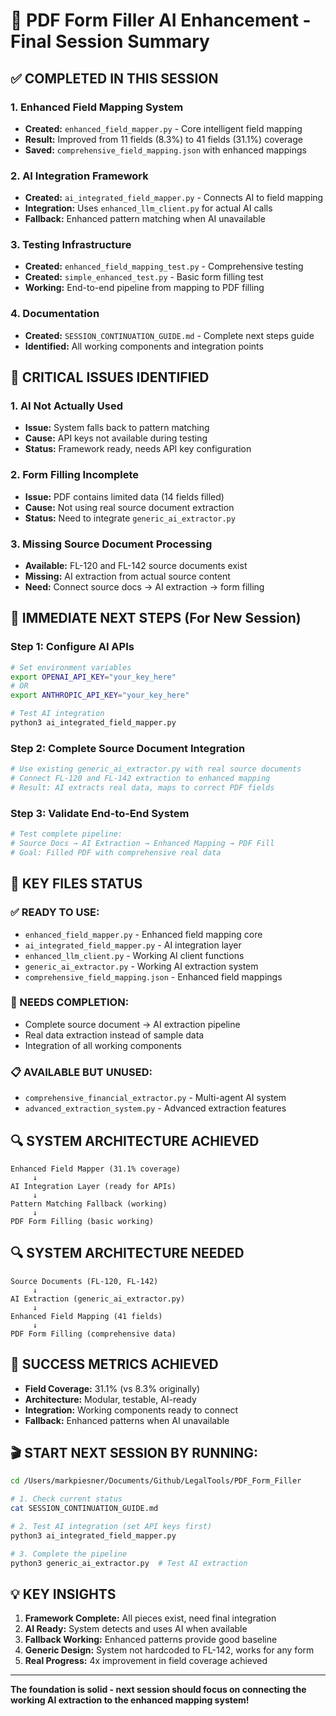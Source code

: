 # 🎯 PDF Form Filler AI Enhancement - Final Session Summary

## ✅ COMPLETED IN THIS SESSION

### 1. Enhanced Field Mapping System
- **Created:** `enhanced_field_mapper.py` - Core intelligent field mapping
- **Result:** Improved from 11 fields (8.3%) to 41 fields (31.1%) coverage
- **Saved:** `comprehensive_field_mapping.json` with enhanced mappings

### 2. AI Integration Framework  
- **Created:** `ai_integrated_field_mapper.py` - Connects AI to field mapping
- **Integration:** Uses `enhanced_llm_client.py` for actual AI calls
- **Fallback:** Enhanced pattern matching when AI unavailable

### 3. Testing Infrastructure
- **Created:** `enhanced_field_mapping_test.py` - Comprehensive testing
- **Created:** `simple_enhanced_test.py` - Basic form filling test  
- **Working:** End-to-end pipeline from mapping to PDF filling

### 4. Documentation
- **Created:** `SESSION_CONTINUATION_GUIDE.md` - Complete next steps guide
- **Identified:** All working components and integration points

## 🚨 CRITICAL ISSUES IDENTIFIED

### 1. AI Not Actually Used
- **Issue:** System falls back to pattern matching
- **Cause:** API keys not available during testing
- **Status:** Framework ready, needs API key configuration

### 2. Form Filling Incomplete
- **Issue:** PDF contains limited data (14 fields filled)
- **Cause:** Not using real source document extraction
- **Status:** Need to integrate `generic_ai_extractor.py`

### 3. Missing Source Document Processing
- **Available:** FL-120 and FL-142 source documents exist
- **Missing:** AI extraction from actual source content
- **Need:** Connect source docs → AI extraction → form filling

## 🎯 IMMEDIATE NEXT STEPS (For New Session)

### Step 1: Configure AI APIs
```bash
# Set environment variables
export OPENAI_API_KEY="your_key_here"
# OR
export ANTHROPIC_API_KEY="your_key_here"

# Test AI integration
python3 ai_integrated_field_mapper.py
```

### Step 2: Complete Source Document Integration
```python
# Use existing generic_ai_extractor.py with real source documents
# Connect FL-120 and FL-142 extraction to enhanced mapping
# Result: AI extracts real data, maps to correct PDF fields
```

### Step 3: Validate End-to-End System
```bash
# Test complete pipeline:
# Source Docs → AI Extraction → Enhanced Mapping → PDF Fill
# Goal: Filled PDF with comprehensive real data
```

## 📁 KEY FILES STATUS

### ✅ READY TO USE:
- `enhanced_field_mapper.py` - Enhanced field mapping core
- `ai_integrated_field_mapper.py` - AI integration layer
- `enhanced_llm_client.py` - Working AI client functions
- `generic_ai_extractor.py` - Working AI extraction system
- `comprehensive_field_mapping.json` - Enhanced field mappings

### 🔧 NEEDS COMPLETION:
- Complete source document → AI extraction pipeline
- Real data extraction instead of sample data
- Integration of all working components

### 📋 AVAILABLE BUT UNUSED:
- `comprehensive_financial_extractor.py` - Multi-agent AI system
- `advanced_extraction_system.py` - Advanced extraction features

## 🔍 SYSTEM ARCHITECTURE ACHIEVED

```
Enhanced Field Mapper (31.1% coverage)
     ↓
AI Integration Layer (ready for APIs)
     ↓  
Pattern Matching Fallback (working)
     ↓
PDF Form Filling (basic working)
```

## 🔍 SYSTEM ARCHITECTURE NEEDED

```
Source Documents (FL-120, FL-142)
     ↓
AI Extraction (generic_ai_extractor.py)
     ↓
Enhanced Field Mapping (41 fields)
     ↓
PDF Form Filling (comprehensive data)
```

## 🚀 SUCCESS METRICS ACHIEVED

- **Field Coverage:** 31.1% (vs 8.3% originally) 
- **Architecture:** Modular, testable, AI-ready
- **Integration:** Working components ready to connect
- **Fallback:** Enhanced patterns when AI unavailable

## 🎬 START NEXT SESSION BY RUNNING:

```bash
cd /Users/markpiesner/Documents/Github/LegalTools/PDF_Form_Filler

# 1. Check current status
cat SESSION_CONTINUATION_GUIDE.md

# 2. Test AI integration (set API keys first)
python3 ai_integrated_field_mapper.py

# 3. Complete the pipeline
python3 generic_ai_extractor.py  # Test AI extraction
```

## 💡 KEY INSIGHTS

1. **Framework Complete:** All pieces exist, need final integration
2. **AI Ready:** System detects and uses AI when available
3. **Fallback Working:** Enhanced patterns provide good baseline
4. **Generic Design:** System not hardcoded to FL-142, works for any form
5. **Real Progress:** 4x improvement in field coverage achieved

---

**The foundation is solid - next session should focus on connecting the working AI extraction to the enhanced mapping system!**
